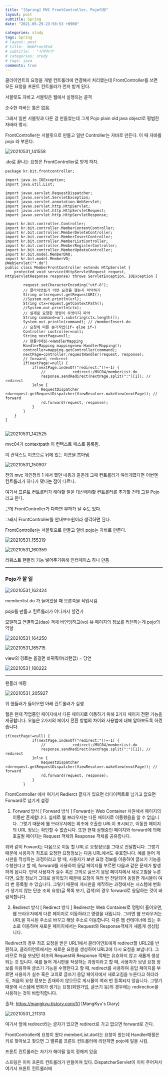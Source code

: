 ```yaml
---
title: "[Spring] MVC FrontController, Pojo이용"
layout: post
subtitle: Spring
date: "2021-05-29-23:58:53 +0900"

categories: study
tags: Spring
# layout: post
# title:  WebFrontEnd
# subtitle:   "시작하기"
# categories: study
# tags: java
comments: true
---
```



클라이언트의 요청을 개별 컨트롤러에 연결해서 처리했는데 FrontController를 쓰면 모든 요청을 프론트 컨트롤러가 먼저 받게 된다.

서블릿도 자바고 서블릿은 웹에서 실행되는 골격

순수한 자바는 틀은 없음.

그래서 일반 서블릿과 다른 걸 만들었는데 그게 Pojo
plain old java object로 평범한 자바라 명시.


FrontController는 서블릿으로 만들고
일반 Controller는 자바로 만든다. 이 때 자바를 pojo 라 부른다.

![20210531_141558](/assets/20210531_141558.png)

.do로 끝나는 요청은 FrontController로 받게 하자.


```
package kr.bit.frontcontroller;

import java.io.IOException;
import java.util.List;

import javax.servlet.RequestDispatcher;
import javax.servlet.ServletException;
import javax.servlet.annotation.WebServlet;
import javax.servlet.http.HttpServlet;
import javax.servlet.http.HttpServletRequest;
import javax.servlet.http.HttpServletResponse;

import kr.bit.controller.Controller;
import kr.bit.controller.MemberContentController;
import kr.bit.controller.MemberDeleteController;
import kr.bit.controller.MemberInsertController;
import kr.bit.controller.MemberListController;
import kr.bit.controller.MemberRegisterController;
import kr.bit.controller.MemberUpdateController;
import kr.bit.model.MemberDAO;
import kr.bit.model.MemberVO;
@WebServlet("*.do")
public class MemberFrontController extends HttpServlet {
	protected void service(HttpServletRequest request, HttpServletResponse response) throws ServletException, IOException {

		request.setCharacterEncoding("utf-8");
		// 클라이언트가 어떤 요청을 했는지 파악하기
		String url=request.getRequestURI();
		//System.out.println(url);		
		String ctx=request.getContextPath();
		//System.out.println(ctx);		
		// 실제로 요청한 명령이 무엇이지 파악
		String command=url.substring(ctx.length());
		System.out.println(command); // /memberInsert.do
		// 요청에 따른 분기작업(if~ else if~)
		Controller controller=null;
		String nextPage=null;
		// 핸들러매핑->HandlerMapping
	    HandlerMapping mapping=new HandlerMapping();
	    controller=mapping.getController(command);
	    nextPage=controller.requestHandler(request, response);
		// forward, redirect
		if(nextPage!=null) {
			if(nextPage.indexOf("redirect:")!=-1) {
				//            redirect:/MVC04/memberList.do
				response.sendRedirect(nextPage.split(":")[1]); // redirect
			}else {
				RequestDispatcher rd=request.getRequestDispatcher(ViewResolver.makeView(nextPage)); // forward
				rd.forward(request, response);
			}
		}		
	}
}


```

![20210531_142525](/assets/20210531_142525.png)

mvc04가 contextpath 이 컨텍스트 패스로 등록됨.

이 컨텍스트 이름으로 뒤에 있는 이름을 뽑아냄.

![20210531_150907](/assets/20210531_150907.png)



전의 mvc 개인정리 1 에서 했던 내용과 같은데 그때 컨트롤러가 여러개였다면 이번엔 컨트롤러가 하나가 됐다는 점이 다르다.

여기서 프론트 컨트롤러가 해야할 일을 대신해야할 컨트롤러를 추가할 건데 그걸 Pojo라고 한다.



근데 FrontController가 다하면 부하가 날 수도 있다.

그래서 FrontController를 안내보조원이라 생각하면 된다.

FrontController는 서블릿으로 만들고 일바 pojo는 자바로 만든다.


![20210531_155319](/assets/20210531_155319.png)

![20210531_160359](/assets/20210531_160359.png)

리퀘스트 핸들러 기능 넣어주기위해 인터페이스 하나 만듬

-----------

### Pojo가 할 일



![20210531_162424](/assets/20210531_162424.png)


memberlist.do 가 들어왔을 때 오른쪽을 작업시킴.

pojo를 만들고 컨트롤러가 어디까지 할건가

모델하고 연결하고(dao) 객체 바인딩하고(vo)
뷰 페이지의 정보를 리턴하는게 pojo의 역할



![20210531_164250](/assets/20210531_164250.png)



![20210531_165715](/assets/20210531_165715.png)

view의 경로는 옮길면 바꿔줘야(리턴값) = 당연



![20210531_180222](/assets/20210531_180222.png)


----

핸들러 매핑

![20210531_205927](/assets/20210531_205927.png)

위 핸들러가 들어오면 아래 컨트롤러가 실행




웹은 현재 작업중인 페이지에서 다른 페이지로 이동하기 위해 2가지 페이지 전환 기능을 제공합니다. 오늘은 2가지의 페이지 전환 방법의 차이와 사용법에 대해 알아보도록 하겠습니다.


```
if(nextPage!=null) {
			if(nextPage.indexOf("redirect:")!=-1) {
				//            redirect:/MVC04/memberList.do
				response.sendRedirect(nextPage.split(":")[1]); // redirect
			}else {
				RequestDispatcher rd=request.getRequestDispatcher(ViewResolver.makeView(nextPage)); // forward
				rd.forward(request, response);
			}
		}		
```


FrontController 에서
여기서 Redierct 글자가 있으면 리다이렉트로  넘기고 없으면  Forward로 넘기게 설정

1. Forward 방식
[ Forward 방식 ]
Forward는 Web Container 차원에서 페이지의 이동만 존재합니다. 실제로 웹 브라우저는 다른 페이지로 이동했음을 알 수 없습니다. 그렇기 때문에 웹 브라우저에는 최초에 호출한 URL이 표시되고, 이동한 페이지의 URL 정보는 확인할 수 없습니다. 또한 현재 실행중인 페이지와 forward에 의해 호출될 페이지는 Request 객체와 Response 객체를 공유합니다.


위와 같이 Foward는 다음으로 이동 할 URL로 요청정보를 그대로 전달합니다. 그렇기 때문에 사용자가 최초로 요청한 요청정보는 다음 URL에서도 유효합니다. 예를 들어 게시판을 작성하는 과정이라고 할 때, 사용자가 보낸 요청 정보를 이용하여 글쓰기 기능을 수행한다고 할 때, forward를 사용하여 응답 페이지를 부르면 다음과 같은 문제가 발생하게 됩니다. 만약 사용자가 실수 혹은 고의로 글쓰기 응답 페이지에서 새로고침을 누른다면, 요청 정보가 그대로 살아있기 때문에 요청이 여러 번 전달되어 동일한 게시물이 여러 번 등록될 수 있습니다. 그렇기 때문에 게시판을 제작하는 과정에서는 시스템에 변화가 생기지 않는 단순 조회 요청(글 목록 보기, 검색)의 경우 forward로 응답하는 것이 바람직합니다.











2. Redirect 방식
[ Redirect 방식 ]
Redirect는 Web Container로 명령이 들어오면, 웹 브라우저에게 다른 페이지로 이동하라고 명령을 내립니다. 그러면 웹 브라우저는 URL을 지시된 주소로 바꾸고 해당 주소로 이동합니다. 다른 웹 컨테이너에 있는 주소로 이동하며 새로운 페이지에서는 Request와 Response객체가 새롭게 생성됩니다.




Redirect의 경우 최초 요청을 받은 URL1에서 클라이언트에게 redirect할 URL2를 반환하고, 클라이언트에서는 새로운 요청을 생성하여 URL2에 다시 요청을 보냅니다. 그러므로 처음 보냈던 최초의 Request와 Response 객체는 유효하지 않고 새롭게 생성되는 것 입니다. 예를 들어 게시판을 작성하는 과정이라고 할 때, 사용자가 보낸 요청 정보를 이용하여 글쓰기 기능을 수행한다고 할 때, redirect를 사용하여 응답 페이지를 부르면 사용자가 실수 혹은 고의로 글쓰기 응답 페이지에서 새로고침을 누른다고 하더라도, 처음의 요청 정보는 존재하지 않으므로 게시물이 여러 번 등록되지 않습니다. 그렇기 때문에 시스템에 변화가 생기는 요청(회원가입, 글쓰기 등)의 경우에는 redirection을 사용하는 것이 바랍직합니다.





출처: https://mangkyu.tistory.com/51 [MangKyu's Diary]


![20210531_211313](/assets/20210531_211313.png)

여기서 앞에 redirect라는 글자가 있으면 redirect로 가고 없으면 forward로 간다.







FrontController에 요청이 왔다 memberList.do라는 요청이 왔는데 Handler매핑은 키로 찾아보고 찾으면 그 밸류를 프론트 컨트롤러에 리턴하면 pojo에 일을 시킴.


프론트 컨트롤러는 자기가 해야될 일이 정해져 있음

스프링은 이미 프론트 컨트롤러가 만들어져 있다.
DispatcherServlet이 이미 주어져서 여기서 프론트 컨트롤러에
